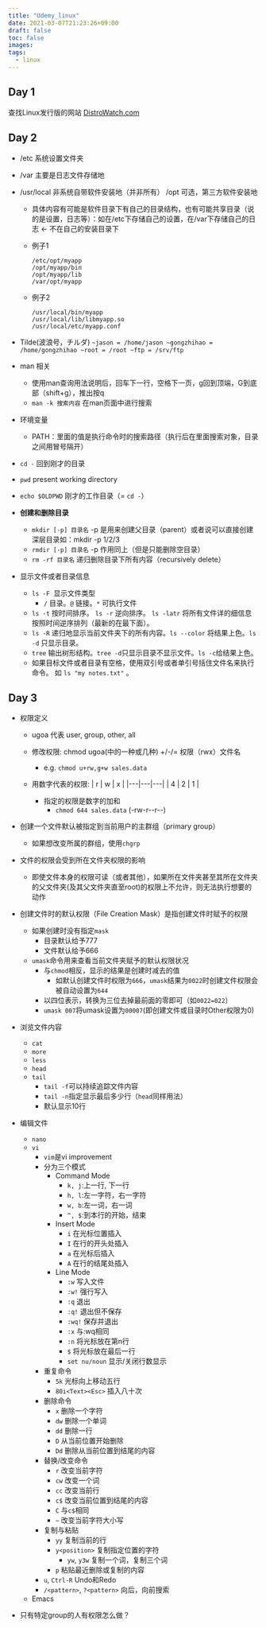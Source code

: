 ```yaml
---
title: "Udemy_linux"
date: 2021-03-07T21:23:26+09:00
draft: false
toc: false
images:
tags:
  - linux
---
```

## Day 1
查找Linux发行版的网站 [DistroWatch.com](https://distrowatch.com/?language=EN)

## Day 2
- /etc 系统设置文件夹
- /var 主要是日志文件存储地
- /usr/local 非系统自带软件安装地（并非所有）
	/opt 可选，第三方软件安装地
    - 具体内容有可能是软件目录下有自己的目录结构，也有可能共享目录（说的是设置，日志等）：如在/etc下存储自己的设置，在/var下存储自己的日志 <- 不在自己的安装目录下
    
    - 例子1 
    	```
    	/etc/opt/myapp
    	/opt/myapp/bin
    	/opt/myapp/lib
    	/var/opt/myapp
        ```
    
    - 例子2
    	```
    	/usr/local/bin/myapp
    	/usr/local/lib/libmyapp.so
    	/usr/local/etc/myapp.conf
    	```

- Tilde(波浪号，チルダ)
		```
		~jason = /home/jason
    	~gongzhihao = /home/gongzhihao
    	~root = /root
    	~ftp = /srv/ftp
        ```
        
- man 相关
	- 使用man查询用法说明后，回车下一行，空格下一页，g回到顶端，G到底部（shift+g），推出按q
    - `man -k 搜索内容` 在man页面中进行搜索
- 环境变量
	- PATH：里面的值是执行命令时的搜索路径（执行后在里面搜索对象，目录之间用冒号隔开）
    
- `cd -` 回到刚才的目录

- `pwd` present working directory

- `echo $OLDPWD` 刚才的工作目录（= `cd -`）

- **创建和删除目录**
	- `mkdir [-p] 目录名` -p 是用来创建父目录（parent）或者说可以直接创建深层目录如：mkdir -p 1/2/3
    - `rmdir [-p] 目录名` -p 作用同上（但是只能删除空目录）
    - `rm -rf 目录名` 递归删除目录下所有内容（recursively delete）

- 显示文件或者目录信息
	- `ls -F`  显示文件类型
		- `/` 目录。`@` 链接。`*` 可执行文件
    - `ls -t` 按时间排序。 `ls -r` 逆向排序。 `ls -latr` 将所有文件详的细信息按照时间逆序排列（最新的在最下面）。
    - `ls -R` 递归地显示当前文件夹下的所有内容。`ls --color` 将结果上色。`ls -d` 只显示目录。
    - `tree` 输出树形结构。`tree -d`只显示目录不显示文件。`ls -c`给结果上色。
    - 如果目标文件或者目录有空格，使用双引号或者单引号括住文件名来执行命令。 如 `ls "my notes.txt"` 。
    
## Day 3
- 权限定义
	- ugoa 代表 user, group, other, all
    - 修改权限: chmod ugoa(中的一种或几种) +/-/= 权限（rwx）文件名
    	- e.g. `chmod u+rw,g+w sales.data`
            
    - 用数字代表的权限: 
    	| r | w | x |
    	|---|---|---|
    	| 4 | 2 | 1 |
    
    	- 指定的权限是数字的加和
        	- `chmod 644 sales.data` (-rw-r--r--)
- 创建一个文件默认被指定到当前用户的主群组（primary group）
	- 如果想改变所属的群组，使用`chgrp`
- 文件的权限会受到所在文件夹权限的影响
	- 即使文件本身的权限可读（或者其他），如果所在文件夹甚至其所在文件夹的父文件夹(及其父文件夹直至root)的权限上不允许，则无法执行想要的动作
- 创建文件时的默认权限（File Creation Mask）是指创建文件时赋予的权限
	- 如果创建时没有指定`mask`
    	- 目录默认给予777
        - 文件默认给予666
    - `umask`命令用来查看当前文件夹赋予的默认权限状况
    	- 与`chmod`相反，显示的结果是创建时减去的值
        	- 如默认创建文件时权限为`666`，`umask`结果为`0022`时创建文件权限会被自动设置为`644`
        - 以四位表示，转换为三位去掉最前面的零即可（如`0022=022`）
        - `umask 007`将umask设置为`00007`(即创建文件或目录时Other权限为0)
        
- 浏览文件内容
	- `cat`
    - `more`
    - `less`
    - `head`
    - `tail`
    	- `tail -f`可以持续追踪文件内容 
        - `tail -n`指定显示最后多少行（`head`同样用法）
        - 默认显示10行
    
- 编辑文件
	- `nano`
	- `vi`
		- `vim`是vi improvement
		- 分为三个模式
			- Command Mode
				- `k, j`:上一行, 下一行
				- `h, l`:左一字符，右一字符
				- `w, b`:左一词，右一词
				- `^, $`:到本行的开始，结束
			- Insert Mode
				- `i` 在光标位置插入
				- `I` 在行的开头处插入
				- `a` 在光标后插入
				- `A` 在行的结尾处插入
			- Line Mode
				- `:w` 写入文件
				- `:w!` 强行写入
				- `:q` 退出
				- `:q!` 退出但不保存
				- `:wq!` 保存并退出
				- `:x` 与:wq相同
				- `:n` 将光标放在第n行
				- `$` 将光标放在最后一行
				- `set nu/noun` 显示/关闭行数显示
		- 重复命令
			- `5k` 光标向上移动五行
			- `80i<Text><Esc>` 插入<Text>八十次
		- 删除命令
			- `x` 删除一个字符
			- `dw` 删除一个单词
			- `dd` 删除一行
			- `D` 从当前位置开始删除
			- `Dd` 删除从当前位置到结尾的内容
		- 替换/改变命令
			- `r` 改变当前字符
			- `cw` 改变一个词
			- `cc` 改变当前行
			- `c$` 改变当前位置到结尾的内容
			- `C` 与`c$`相同
			- `~` 改变当前字符大小写
		- 复制与粘贴
			- `yy` 复制当前的行
			- `y<position>` 复制指定位置的字符
				- `yw`, `y3w` 复制一个词，复制三个词
			- `p` 粘贴最近删除或复制的内容
		- `u`, `Ctrl-R` Undo和Redo
		- `/<pattern>`, `?<pattern>` 向后，向前搜索
	- Emacs
    	
         
- 只有特定group的人有权限怎么做？
